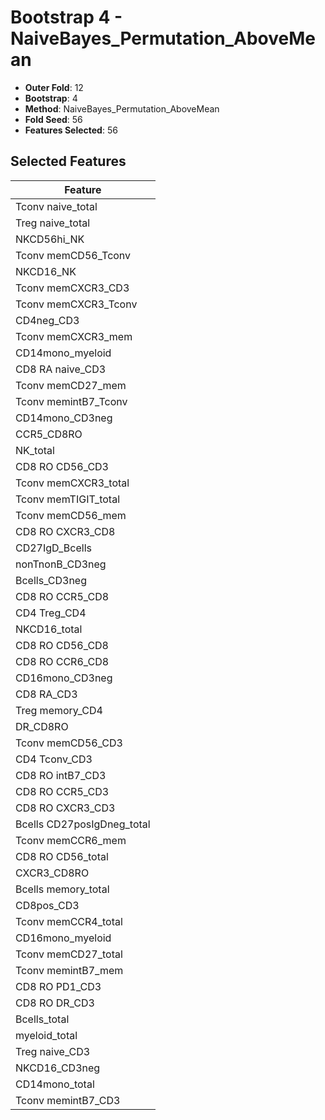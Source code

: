 # Bootstrap 4 - NaiveBayes_Permutation_AboveMean

- **Outer Fold**: 12
- **Bootstrap**: 4
- **Method**: NaiveBayes_Permutation_AboveMean
- **Fold Seed**: 56
- **Features Selected**: 56

## Selected Features

| Feature |
|---------|
| Tconv naive_total |
| Treg naive_total |
| NKCD56hi_NK |
| Tconv memCD56_Tconv |
| NKCD16_NK |
| Tconv memCXCR3_CD3 |
| Tconv memCXCR3_Tconv |
| CD4neg_CD3 |
| Tconv memCXCR3_mem |
| CD14mono_myeloid |
| CD8 RA naive_CD3 |
| Tconv memCD27_mem |
| Tconv memintB7_Tconv |
| CD14mono_CD3neg |
| CCR5_CD8RO |
| NK_total |
| CD8 RO CD56_CD3 |
| Tconv memCXCR3_total |
| Tconv memTIGIT_total |
| Tconv memCD56_mem |
| CD8 RO CXCR3_CD8 |
| CD27IgD_Bcells |
| nonTnonB_CD3neg |
| Bcells_CD3neg |
| CD8 RO CCR5_CD8 |
| CD4 Treg_CD4 |
| NKCD16_total |
| CD8 RO CD56_CD8 |
| CD8 RO CCR6_CD8 |
| CD16mono_CD3neg |
| CD8 RA_CD3 |
| Treg memory_CD4 |
| DR_CD8RO |
| Tconv memCD56_CD3 |
| CD4 Tconv_CD3 |
| CD8 RO intB7_CD3 |
| CD8 RO CCR5_CD3 |
| CD8 RO CXCR3_CD3 |
| Bcells CD27posIgDneg_total |
| Tconv memCCR6_mem |
| CD8 RO CD56_total |
| CXCR3_CD8RO |
| Bcells memory_total |
| CD8pos_CD3 |
| Tconv memCCR4_total |
| CD16mono_myeloid |
| Tconv memCD27_total |
| Tconv memintB7_mem |
| CD8 RO PD1_CD3 |
| CD8 RO DR_CD3 |
| Bcells_total |
| myeloid_total |
| Treg naive_CD3 |
| NKCD16_CD3neg |
| CD14mono_total |
| Tconv memintB7_CD3 |
